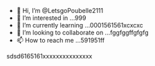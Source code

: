 - 👋 Hi, I’m @LetsgoPoubelle2111
- 👀 I’m interested in ...999
- 🌱 I’m currently learning ...0001561561xcxcxc
- 💞️ I’m looking to collaborate on ...fggfggffgfgfg
- 📫 How to reach me ...591951ff

<!---
LetsgoPoubelle2111/LetsgoPoubelle2111 is a ✨ special ✨ repository because its `README.md` (this file) appears on your GitHub profile.
You can click the Preview link to take a look at your changes.
--->
sdsd6165161xxxxxxxxxxxxxxx
